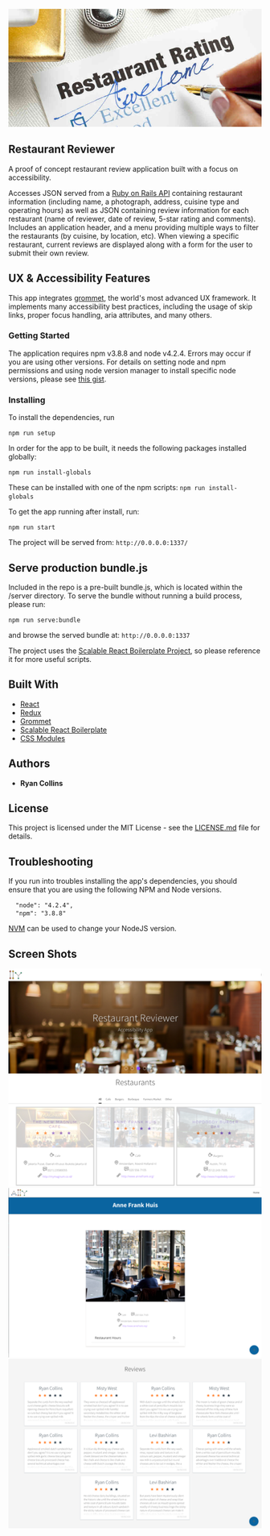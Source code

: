 ![Restaurant Reviewer](https://github.com/RyanCCollins/cdn/blob/master/restaurant-reviewer/main.jpg?raw=true)


## Restaurant Reviewer

A proof of concept restaurant review application built with a focus on accessibility. 

Accesses JSON served from a [Ruby on Rails API](https://github.com/RyanCCollins/restaurant-reviewer-api) containing restaurant information (including name, a photograph, address, cuisine type and operating hours) as well as JSON containing review information for each restaurant (name of reviewer, date of review, 5-star rating and comments). Includes an application header, and a menu providing multiple ways to filter the restaurants (by cuisine, by location, etc). When viewing a specific restaurant, current reviews are displayed along with a form for the user to submit their own review.

## UX & Accessibility Features
This app integrates [grommet](https://github.com/grommet/grommet), the world's most advanced UX framework.  It implements many accessibility best practices, including the usage of skip links, proper focus handling, aria attributes, and many others.  

### Getting Started
The application requires npm v3.8.8 and node v4.2.4.  Errors may occur if you are using other versions.  For details on setting node and npm permissions and using node version manager to install specific node versions, please see [this gist](https://gist.github.com/RyanCCollins/69443f0ff1f7725d305d).

### Installing

To install the dependencies, run
```
npm run setup
```

In order for the app to be built, it needs the following packages installed globally:
```
npm run install-globals
```

These can be installed with one of the npm scripts: `npm run install-globals`

To get the app running after install, run:
```
npm run start
```

The project will be served from: `http://0.0.0.0:1337/`

## Serve production bundle.js

Included in the repo is a pre-built bundle.js, which is located within the /server directory.  To serve the bundle without running a build process, please run:
```
npm run serve:bundle
```

and browse the served bundle at: `http://0.0.0.0:1337`

The project uses the [Scalable React Boilerplate Project](https://github.com/RyanCCollins/scalable-react-boilerplate), so please reference it for more useful scripts.

## Built With
- [React](https://facebook.github.io/react/)
- [Redux](http://redux.js.org/docs/introduction/)
- [Grommet](http://grommet.io)
- [Scalable React Boilerplate](https://github.com/RyanCCollins/scalable-react-boilerplate)
- [CSS Modules](https://github.com/css-modules/css-modules)

## Authors
* **Ryan Collins**

## License
This project is licensed under the MIT License - see the [LICENSE.md](LICENSE.md) file for details.

## Troubleshooting
If you run into troubles installing the app's dependencies, you should ensure that you are using the following NPM and Node versions.
```
  "node": "4.2.4",
  "npm": "3.8.8"
```

[NVM](https://github.com/creationix/nvm) can be used to change your NodeJS version.

## Screen Shots
![Main Page](https://github.com/RyanCCollins/cdn/blob/master/portfolio-image-gallery-images/restaurant-reviewer-swnd/mainpage.png?raw=true)
![Single Restaurant](https://github.com/RyanCCollins/cdn/blob/master/portfolio-image-gallery-images/restaurant-reviewer-swnd/singlerestaurantmain.png?raw=true)
![Reviews](https://github.com/RyanCCollins/cdn/blob/master/portfolio-image-gallery-images/restaurant-reviewer-swnd/reviews.png?raw=true)
